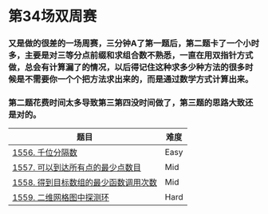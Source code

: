 # 第34场双周赛

### 又是做的很差的一场周赛，三分钟A了第一题后，第二题卡了一个小时多，主要是对三等分点前缀和求组合数不熟悉，一直在用双指针方式做，总会有计算漏了的情况，以后得记住这种求多少种方法的很多时候是不需要你一个个把方法求出来的，而是通过数学方式计算出来。

### 第二题花费时间太多导致第三第四没时间做了，第三题的思路大致还是对的。

| 题目                                                         | 难度 |
| ------------------------------------------------------------ | ---- |
| [1556. 千位分隔数](https://github.com/S7venFeng/LeetCode/blob/master/Biweekly-Contest/Biweekly-contest-33/1556.thousand-separator/1556.thousand-separator.cpp) | Easy |
| [1557. 可以到达所有点的最少点数目](https://github.com/S7venFeng/LeetCode/blob/master/Biweekly-Contest/Biweekly-contest-33/1557.minimum-number-of-vertices-to-reach-all-nodes/1557.minimum-number-of-vertices-to-reach-all-nodes.md) | Mid  |
| [1558. 得到目标数组的最少函数调用次数](https://github.com/S7venFeng/LeetCode/blob/master/Biweekly-Contest/Biweekly-contest-33/1558-minimum-numbers-of-function-calls-to-make-target-array/1558.minimum-numbers-of-function-calls-to-make-target-array.md) | Mid  |
| [1559. 二维网格图中探测环](https://github.com/S7venFeng/LeetCode/blob/master/Biweekly-Contest/Biweekly-contest-33/1559.detect-cycles-in-2d-grid/1559.detect-cycles-in-2d-grid.md) | Hard |



